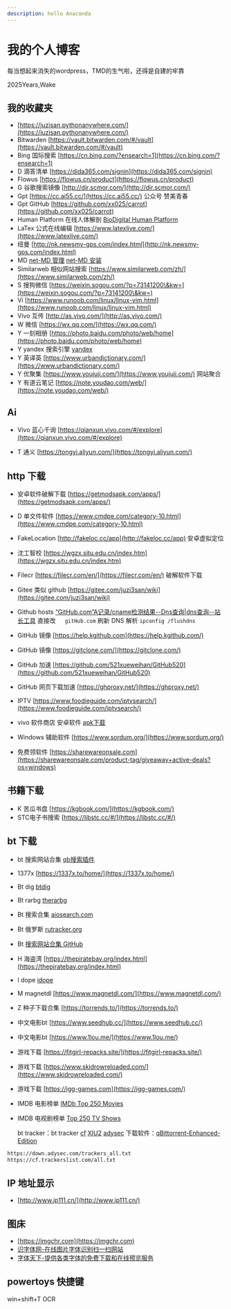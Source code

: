 ```yaml
---
description: hello Anaconda
---
```


# 我的个人博客

每当想起来消失的wordpress，TMD的生气啦，还得是自建的牢靠

2025Years,Wake



## **我的收藏夹**

* [https://juzisan.pythonanywhere.com/](https://juzisan.pythonanywhere.com/)
* Bitwarden [https://vault.bitwarden.com/#/vault](https://vault.bitwarden.com/#/vault)
* Bing 国际搜索 [https://cn.bing.com/?ensearch=1](https://cn.bing.com/?ensearch=1)
* D 滴答清单 [https://dida365.com/signin](https://dida365.com/signin)
* Flowus [https://flowus.cn/product](https://flowus.cn/product)
* G 谷歌搜索镜像 [http://dir.scmor.com/](http://dir.scmor.com/)
* Gpt [https://cc.ai55.cc/](https://cc.ai55.cc/) 公众号 赞美青春
* Gpt GitHub [https://github.com/xx025/carrot](https://github.com/xx025/carrot)
* Human Platform 在线人体解剖 [BioDigital Human Platform](https://human.biodigital.com/explore)
* LaTex 公式在线编辑 [https://www.latexlive.com/](https://www.latexlive.com/)
* 纽曼 [http://nk.newsmy-gps.com/index.html](http://nk.newsmy-gps.com/index.html)
* MD [net-MD 管理](https://web.minidisc.wiki/) [net-MD 安装](https://post.smzdm.com/p/a60058le/)
* Similarweb 相似网站搜索 [https://www.similarweb.com/zh/](https://www.similarweb.com/zh/)
* S 搜狗微信 [https://weixin.sogou.com/?p=73141200\&kw=](https://weixin.sogou.com/?p=73141200\&kw=)
* Vi [https://www.runoob.com/linux/linux-vim.html](https://www.runoob.com/linux/linux-vim.html)
* Vivo 互传 [http://as.vivo.com/](http://as.vivo.com/)
* W 微信 [https://wx.qq.com/](https://wx.qq.com/)
* Y 一刻相册 [https://photo.baidu.com/photo/web/home](https://photo.baidu.com/photo/web/home)
* Y yandex 搜索引擎 [yandex](https://yandex.by/)
* Y 英译英 [https://www.urbandictionary.com/](https://www.urbandictionary.com/)
* Y 优聚集 [https://www.youjuji.com/](https://www.youjuji.com/) 网站聚合
* Y 有道云笔记 [https://note.youdao.com/web/](https://note.youdao.com/web/)

## Ai

* Vivo 蓝心千询 [https://qianxun.vivo.com/#/explore](https://qianxun.vivo.com/#/explore)

* T 通义 [https://tongyi.aliyun.com/](https://tongyi.aliyun.com/)

## http 下载

* 安卓软件破解下载 [https://getmodsapk.com/apps/](https://getmodsapk.com/apps/)

* D 单文件软件 [https://www.cmdpe.com/category-10.html](https://www.cmdpe.com/category-10.html)

* FakeLocation [http://fakeloc.cc/app](http://fakeloc.cc/app) 安卓虚拟定位

* 沈工智校 [https://wgzx.situ.edu.cn/index.htm](https://wgzx.situ.edu.cn/index.htm)

* Filecr [https://filecr.com/en/](https://filecr.com/en/) 破解软件下载

* Gitee 类似 github [https://gitee.com/juzi3san/wiki](https://gitee.com/juzi3san/wiki)

* Github hosts [“GitHub.com”A记录/cname检测结果--Dns查询|dns查询--站长工具](https://tool.chinaz.com/dns/GitHub.com) 直接改`   gitHub.com`  刷新 DNS 解析 `ipconfig /flushdns`

* GitHub 镜像 [https://help.kgithub.com](https://help.kgithub.com/)

* GitHub 镜像 [https://gitclone.com/](https://gitclone.com/)

* GitHub 加速 [https://github.com/521xueweihan/GitHub520](https://github.com/521xueweihan/GitHub520)

* GitHub 网页下载加速 [https://ghproxy.net/](https://ghproxy.net/)

* IPTV [https://www.foodieguide.com/iptvsearch/](https://www.foodieguide.com/iptvsearch/)

* vivo 软件商店 安卓软件 [apk下载](https://h5.appstore.vivo.com.cn/#/)

* Windows 辅助软件 [https://www.sordum.org/](https://www.sordum.org/)

* 免费领软件 [https://sharewareonsale.com](https://sharewareonsale.com/product-tag/giveaway+active-deals?os=windows)
  
  

## 书籍下载

* K 苦瓜书盘 [https://kgbook.com/](https://kgbook.com/)
* STC电子书搜索 [https://libstc.cc/#/](https://libstc.cc/#/)

## bt 下载

* bt 搜索网站合集 [qb搜索插件](https://github.com/qbittorrent/search-plugins/wiki/Unofficial-search-plugins)

* 1377x [https://1337x.to/home/](https://1337x.to/home/)

* Bt dig [btdig](https://en.btdig.com/)

* Bt rarbg [therarbg](https://therarbg.com/)

* Bt 搜索合集 [aiosearch.com](https://www.aiosearch.com/)

* Bt 俄罗斯 [rutracker.org](https://rutracker.org/forum/index.php)

* Bt [搜索网站合集 GitHub](https://github.com/qbittorrent/search-plugins/wiki/Unofficial-search-plugins)

* H 海盗湾 [https://thepiratebay.org/index.html](https://thepiratebay.org/index.html)

* I dope [idope](https://idope.lol/fullsearch?q=top100:400)

* M magnetdl [https://www.magnetdl.com/](https://www.magnetdl.com/)

* Z 种子下载合集 [https://torrends.to/](https://torrends.to/)

* 中文电影bt [https://www.seedhub.cc/](https://www.seedhub.cc/)

* 中文电影bt [https://www.1lou.me/](https://www.1lou.me/)

* 游戏下载 [https://fitgirl-repacks.site/](https://fitgirl-repacks.site/)

* 游戏下载 [https://www.skidrowreloaded.com/](https://www.skidrowreloaded.com/)

* 游戏下载 [https://igg-games.com](https://igg-games.com/)

* IMDB 电影榜单 [IMDb Top 250 Movies](https://www.imdb.com/chart/top/?ref_=helpms_ih_gi_siteindex)

* IMDB 电视剧榜单 [Top 250 TV Shows](https://www.imdb.com/chart/toptv/?ref_=helpms_ih_gi_siteindex)

  bt tracker：bt tracker [cf](https://cf.trackerslist.com/all.txt) [XIU2](https://github.com/XIU2/TrackersListCollection) [adysec](https://github.com/adysec/tracker) 下载软件：[qBittorrent-Enhanced-Edition](https://github.com/c0re100/qBittorrent-Enhanced-Edition/releases)

```markdown
https://down.adysec.com/trackers_all.txt
https://cf.trackerslist.com/all.txt
```





## IP 地址显示

* [http://www.ip111.cn/](http://www.ip111.cn/)

## 图床&#x20;

* [https://imgchr.com](https://imgchr.com)
* [识字体网-在线图片字体识别扫一扫网站](https://www.likefont.com/)
* [字体天下-提供各类字体的免费下载和在线预览服务](https://www.fonts.net.cn/)

## powertoys 快捷键

win+shift+T OCR
